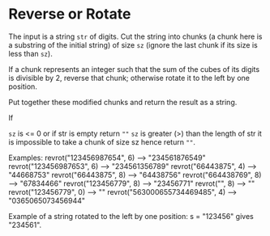 # Reverse or Rotate

The input is a string `str` of digits. Cut the string into chunks (a chunk here is a substring of the initial string) of size `sz` (ignore the last chunk if its size is less than `sz`).

If a chunk represents an integer such that the sum of the cubes of its digits is divisible by 2, reverse that chunk;
otherwise rotate it to the left by one position.

Put together these modified chunks and return the result as a string.

If

`sz` is <= 0 or if str is empty return `""`
`sz` is greater (>) than the length of str it is impossible to take a chunk of size sz hence return `""`.

Examples:
revrot("123456987654", 6) --> "234561876549"
revrot("123456987653", 6) --> "234561356789"
revrot("66443875", 4) --> "44668753"
revrot("66443875", 8) --> "64438756"
revrot("664438769", 8) --> "67834466"
revrot("123456779", 8) --> "23456771"
revrot("", 8) --> ""
revrot("123456779", 0) --> "" 
revrot("563000655734469485", 4) --> "0365065073456944"

Example of a string rotated to the left by one position:
s = "123456" gives "234561".
